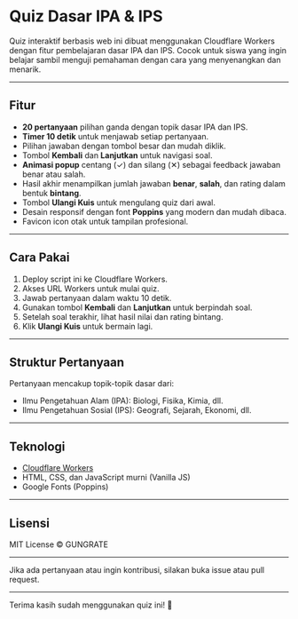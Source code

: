 # Quiz Dasar IPA & IPS

Quiz interaktif berbasis web ini dibuat menggunakan Cloudflare Workers dengan fitur pembelajaran dasar IPA dan IPS. Cocok untuk siswa yang ingin belajar sambil menguji pemahaman dengan cara yang menyenangkan dan menarik.

---

## Fitur

- **20 pertanyaan** pilihan ganda dengan topik dasar IPA dan IPS.
- **Timer 10 detik** untuk menjawab setiap pertanyaan.
- Pilihan jawaban dengan tombol besar dan mudah diklik.
- Tombol **Kembali** dan **Lanjutkan** untuk navigasi soal.
- **Animasi popup** centang (✓) dan silang (✕) sebagai feedback jawaban benar atau salah.
- Hasil akhir menampilkan jumlah jawaban **benar**, **salah**, dan rating dalam bentuk **bintang**.
- Tombol **Ulangi Kuis** untuk mengulang quiz dari awal.
- Desain responsif dengan font **Poppins** yang modern dan mudah dibaca.
- Favicon icon otak untuk tampilan profesional.

---

## Cara Pakai

1. Deploy script ini ke Cloudflare Workers.
2. Akses URL Workers untuk mulai quiz.
3. Jawab pertanyaan dalam waktu 10 detik.
4. Gunakan tombol **Kembali** dan **Lanjutkan** untuk berpindah soal.
5. Setelah soal terakhir, lihat hasil nilai dan rating bintang.
6. Klik **Ulangi Kuis** untuk bermain lagi.

---

## Struktur Pertanyaan

Pertanyaan mencakup topik-topik dasar dari:

- Ilmu Pengetahuan Alam (IPA): Biologi, Fisika, Kimia, dll.
- Ilmu Pengetahuan Sosial (IPS): Geografi, Sejarah, Ekonomi, dll.

---

## Teknologi

- [Cloudflare Workers](https://workers.cloudflare.com/)
- HTML, CSS, dan JavaScript murni (Vanilla JS)
- Google Fonts (Poppins)

---

## Lisensi

MIT License © GUNGRATE

---


Jika ada pertanyaan atau ingin kontribusi, silakan buka issue atau pull request.

---

Terima kasih sudah menggunakan quiz ini! 🎉
